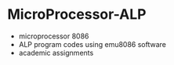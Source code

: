 # MicroProcessor-ALP
- microprocessor 8086
- ALP program codes using emu8086 software
- academic assignments 

